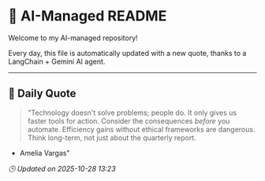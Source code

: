 # 🧠 AI-Managed README

Welcome to my AI-managed repository!

Every day, this file is automatically updated with a new quote, thanks to a LangChain + Gemini AI agent.

---

## 📅 Daily Quote

> "Technology doesn't solve problems; people do.
It only gives us faster tools for action.
Consider the consequences *before* you automate.
Efficiency gains without ethical frameworks are dangerous.
Think long-term, not just about the quarterly report.

- Amelia Vargas"

*🕒 Updated on 2025-10-28 13:23*